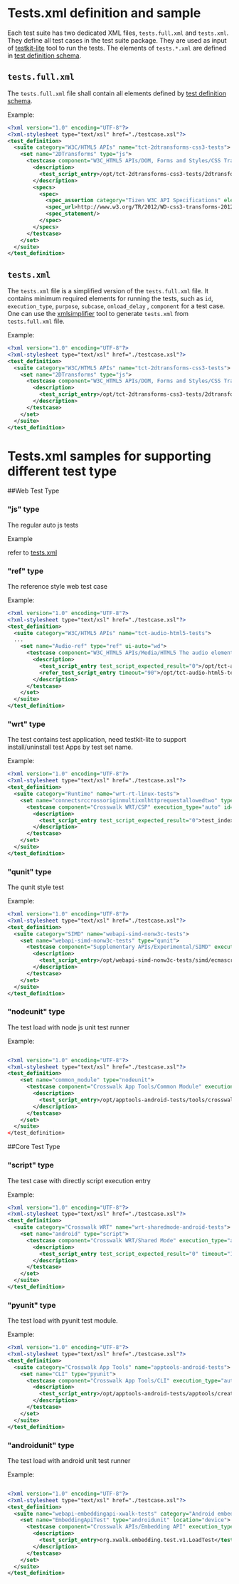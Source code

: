 # Tests.xml definition and sample

Each test suite has two dedicated XML files, `tests.full.xml` and `tests.xml`. 
They define all test cases in the test suite package. They are used as input of
[testkit-lite](https://github.com/testkit/testkit-lite) tool to run the tests. 
The elements of `tests.*.xml` are defined in [test definition schema](https://github.com/testkit/testkit-lite/blob/master/xsd/test_definition.xsd).

## `tests.full.xml`

The `tests.full.xml` file shall contain all elements defined by [test definition
schema](https://github.com/testkit/testkit-lite/blob/master/xsd/test_definition.xsd).

Example:
```xml
<?xml version="1.0" encoding="UTF-8"?>
<?xml-stylesheet type="text/xsl" href="./testcase.xsl"?>
<test_definition>
  <suite category="W3C/HTML5 APIs" name="tct-2dtransforms-css3-tests">
    <set name="2DTransforms" type="js">
      <testcase component="W3C_HTML5 APIs/DOM, Forms and Styles/CSS Transforms" execution_type="auto" id="2dtransform_property_exist" priority="P1" purpose="Test 2dtransform property existence" status="approved" type="compliance" subcase="4">
        <description>
          <test_script_entry>/opt/tct-2dtransforms-css3-tests/2dtransforms/2dtransform_property_exist.html</test_script_entry>
        </description>
        <specs>
          <spec>
            <spec_assertion category="Tizen W3C API Specifications" element_name="perspective-origin" element_type="property" interface="CSS" section="DOM, Forms and Styles" specification="CSS 2D Transforms"/>
            <spec_url>http://www.w3.org/TR/2012/WD-css3-transforms-20120911/</spec_url>
            <spec_statement/>
          </spec>
        </specs>
      </testcase>
    </set>
  </suite>
</test_definition>
```

## `tests.xml`

The `tests.xml` file is a simplified version of the `tests.full.xml` file. It
contains minimum required elements for running the tests, such as `id`,
`execution_type`, `purpose`, `subcase`, `onload_delay` , `component` for a test
case. One can use the
[xmlsimplifier](https://github.com/crosswalk-project/crosswalk-test-suite/tree/master/tools/xmlsimplifier)
tool to generate `tests.xml` from `tests.full.xml` file.

Example:

```xml
<?xml version="1.0" encoding="UTF-8"?>
<?xml-stylesheet type="text/xsl" href="./testcase.xsl"?>
<test_definition>
  <suite category="W3C/HTML5 APIs" name="tct-2dtransforms-css3-tests">
    <set name="2DTransforms" type="js">
      <testcase component="W3C_HTML5 APIs/DOM, Forms and Styles/CSS Transforms" execution_type="auto" id="2dtransform_property_exist" purpose="Test 2dtransform property existence" subcase="4">
        <description>
          <test_script_entry>/opt/tct-2dtransforms-css3-tests/2dtransforms/2dtransform_property_exist.html</test_script_entry>
        </description>
      </testcase>
    </set>
  </suite>
</test_definition>
```

# Tests.xml samples for supporting different test type
##Web Test Type 
### "js" type
The regular auto js tests

Example

refer to [tests.xml](##tests.xml)

### "ref" type
The reference style web test case

Example:

```xml
<?xml version="1.0" encoding="UTF-8"?>
<?xml-stylesheet type="text/xsl" href="./testcase.xsl"?>
<test_definition>
  <suite category="W3C/HTML5 APIs" name="tct-audio-html5-tests">
  ...
    <set name="Audio-ref" type="ref" ui-auto="wd">
      <testcase component="W3C_HTML5 APIs/Media/HTML5 The audio element" execution_type="manual" id="audio_one_inside_image_not_show" purpose="Check that image content inside the audio element can not be shown.">
        <description>
          <test_script_entry test_script_expected_result="0">/opt/tct-audio-html5-tests/audio/w3c/audio_001-manual.htm</test_script_entry>
          <refer_test_script_entry timeout="90">/opt/tct-audio-html5-tests/audio/w3c/audio_content-ref.htm</refer_test_script_entry>
        </description>
      </testcase>
    </set>
  </suite>
</test_definition>
```
### "wrt" type
The test contains test application, need testkit-lite to support install/uninstall test Apps by test set name. 

Example:

```xml
<?xml version="1.0" encoding="UTF-8"?>
<?xml-stylesheet type="text/xsl" href="./testcase.xsl"?>
<test_definition>
  <suite category="Runtime" name="wrt-rt-linux-tests">
    <set name="connectsrccrossoriginmultixmlhttprequestallowedtwo" type="wrt">
      <testcase component="Crosswalk WRT/CSP" execution_type="auto" id="connectsrccrossoriginmultixmlhttprequestallowedtwo" priority="P1" purpose="Check if user agent is able to open second allowed external resource by xhr when connect-src is cross-origin.">
        <description>
          <test_script_entry test_script_expected_result="0">test_index.html</test_script_entry>
        </description>
      </testcase>
    </set>
  </suite>
</test_definition>
```

### "qunit" type
The qunit style test

Example:

```xml
<?xml version="1.0" encoding="UTF-8"?>
<?xml-stylesheet type="text/xsl" href="./testcase.xsl"?>
<test_definition>
  <suite category="SIMD" name="webapi-simd-nonw3c-tests">
    <set name="webapi-simd-nonw3c-tests" type="qunit">
      <testcase component="Supplementary APIs/Experimental/SIMD" execution_type="auto" id="Float32x4_constructor" purpose="Check Float32x4 constructor (0, 2, 2)" subcase="6">
        <description>
          <test_script_entry>/opt/webapi-simd-nonw3c-tests/simd/ecmascript_simd/src/index.html?testNumber=1</test_script_entry>
        </description>
      </testcase>
    </set>
  </suite>
</test_definition>
```
### "nodeunit" type
The test load with node js unit test runner

Example:

```xml

<?xml version="1.0" encoding="UTF-8"?>
<?xml-stylesheet type="text/xsl" href="./testcase.xsl"?>
<test_definition>
    <set name="common_module" type="nodeunit">
      <testcase component="Crosswalk App Tools/Common Module" execution_type="auto" id="Crosswalk_android_platform" purpose="Android - Validate if Crosswalk version is valid or invalid">
        <description>
          <test_script_entry>/opt/apptools-android-tests/tools/crosswalk-app-tools/android/test/android-platform.js</test_script_entry>
        </description>
      </testcase>
    </set>
  </suite>
</test_definition>
```
##Core Test Type 
### "script" type
The test case with directly script execution entry

Example:

```xml
<?xml version="1.0" encoding="UTF-8"?>
<?xml-stylesheet type="text/xsl" href="./testcase.xsl"?>
<test_definition>
  <suite category="Crosswalk WRT" name="wrt-sharedmode-android-tests">
    <set name="android" type="script">
      <testcase component="Crosswalk WRT/Shared Mode" execution_type="auto" id="Crosswalk_ShareMode_Library_Install_test" purpose="Check install xwalk lib">
        <description>
          <test_script_entry test_script_expected_result="0" timeout="180">/opt/wrt-sharedmode-android-tests/sharedmode/Crosswalk_ShareMode_Library_Install_test.sh</test_script_entry>
        </description>
      </testcase>
    </set>
  </suite>
</test_definition>
```

### "pyunit" type
The test load with pyunit test module.

Example:

```xml
<?xml version="1.0" encoding="UTF-8"?>
<?xml-stylesheet type="text/xsl" href="./testcase.xsl"?>
<test_definition>
  <suite category="Crosswalk App Tools" name="apptools-android-tests">
    <set name="CLI" type="pyunit">
      <testcase component="Crosswalk App Tools/CLI" execution_type="auto" id="Crosswalk_create_no_sdk" purpose="Android - Validate if project is created fail without android sdk">
        <description>
          <test_script_entry>/opt/apptools-android-tests/apptools/create_no_sdk.py</test_script_entry>
        </description>
      </testcase>
    </set>
  </suite>
</test_definition>
```
### "androidunit" type
The test load with android unit test runner

Example:

```xml

<?xml version="1.0" encoding="UTF-8"?>
<?xml-stylesheet type="text/xsl" href="./testcase.xsl"?>
<test_definition>
  <suite name="webapi-embeddingapi-xwalk-tests" category="Android embedding APIs">
    <set name="EmbeddingApiTest" type="androidunit" location="device">
      <testcase component="Crosswalk APIs/Embedding API" execution_type="auto" id="v1.LoadTest" purpose="Check if the load related methods are effective." subcase="18">
        <description>
          <test_script_entry>org.xwalk.embedding.test.v1.LoadTest</test_script_entry>
        </description>
      </testcase>
    </set>
  </suite>
</test_definition>
```
